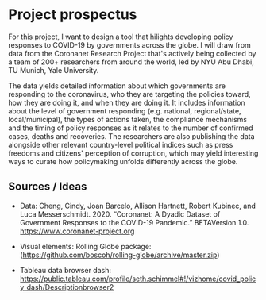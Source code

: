

# Project prospectus

For this project, I want to design a tool that hilights developing policy responses to COVID-19 by governments across the globe.  I will draw from data from the Coronanet Research Project that's actively being collected by a team of 200+ researchers from around the world, led by  NYU Abu Dhabi, TU Munich, Yale University.

The data yields detailed information about which governments are responding to the coronavirus, who they are targeting the policies toward, how they are doing it, and when they are doing it.  It includes information about the level of government responding (e.g. national, regional/state, local/municipal), the types of actions taken, the compliance mechanisms and the timing of policy responses as it relates to the number of confirmed cases, deaths and recoveries.  The researchers are also publishing the data alongside other relevant country-level political indices such as press freedoms and citizens' perception of corruption, which may yield interesting ways to curate how policymaking unfolds differently across the globe.


## Sources / Ideas

* Data: Cheng, Cindy, Joan Barcelo, Allison Hartnett, Robert Kubinec, and Luca Messerschmidt. 2020. “Coronanet: A Dyadic Dataset of Government Responses to the COVID-19 Pandemic.” BETAVersion 1.0. https://www.coronanet-project.org

* Visual elements: Rolling Globe package: (https://github.com/boscoh/rolling-globe/archive/master.zip)

* Tableau data browser dash: https://public.tableau.com/profile/seth.schimmel#!/vizhome/covid_policy_dash/Descriptionbrowser2






